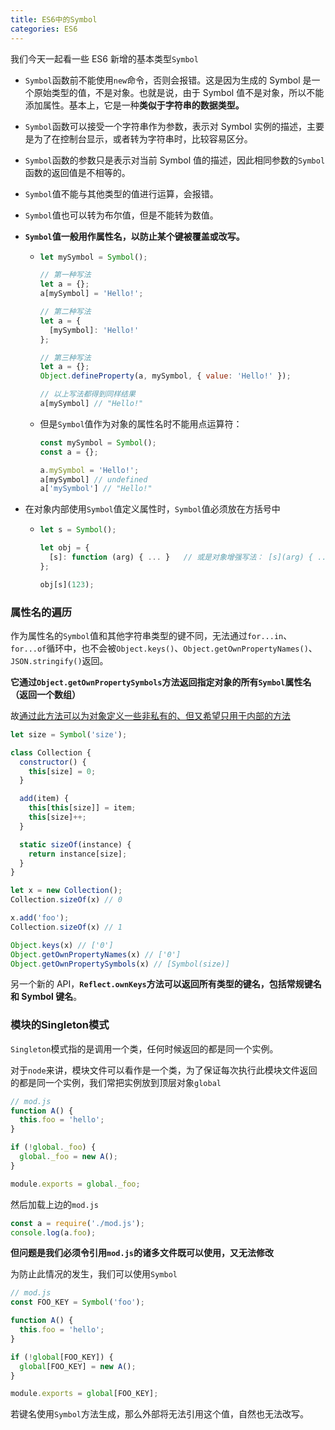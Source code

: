 ```yaml
---
title: ES6中的Symbol
categories: ES6
---
```


我们今天一起看一些 ES6 新增的基本类型`Symbol`

<!--more-->

- `Symbol`函数前不能使用`new`命令，否则会报错。这是因为生成的 Symbol 是一个原始类型的值，不是对象。也就是说，由于 Symbol 值不是对象，所以不能添加属性。基本上，它是一种**类似于字符串的数据类型。**

- `Symbol`函数可以接受一个字符串作为参数，表示对 Symbol 实例的描述，主要是为了在控制台显示，或者转为字符串时，比较容易区分。

- `Symbol`函数的参数只是表示对当前 Symbol 值的描述，因此相同参数的`Symbol`函数的返回值是不相等的。

- `Symbol`值不能与其他类型的值进行运算，会报错。

- `Symbol`值也可以转为布尔值，但是不能转为数值。

- **`Symbol`值一般用作属性名，以防止某个键被覆盖或改写。**

  - ```javascript
    let mySymbol = Symbol();
    
    // 第一种写法
    let a = {};
    a[mySymbol] = 'Hello!';
    
    // 第二种写法
    let a = {
      [mySymbol]: 'Hello!'
    };
    
    // 第三种写法
    let a = {};
    Object.defineProperty(a, mySymbol, { value: 'Hello!' });
    
    // 以上写法都得到同样结果
    a[mySymbol] // "Hello!"
    ```

  - 但是`Symbol`值作为对象的属性名时不能用点运算符：

    ```javascript
    const mySymbol = Symbol();
    const a = {};
    
    a.mySymbol = 'Hello!';
    a[mySymbol] // undefined
    a['mySymbol'] // "Hello!"
    ```

- 在对象内部使用`Symbol`值定义属性时，`Symbol`值必须放在方括号中

  - ```javascript
    let s = Symbol();
    
    let obj = {
      [s]: function (arg) { ... }	// 或是对象增强写法： [s](arg) { ... }
    };
    
    obj[s](123);
    ```

<!--more-->

### 属性名的遍历

作为属性名的`Symbol`值和其他字符串类型的键不同，无法通过`for...in`、`for...of`循环中，也不会被`Object.keys()`、`Object.getOwnPropertyNames()`、`JSON.stringify()`返回。

**它通过`Object.getOwnPropertySymbols`方法返回指定对象的所有`Symbol`属性名（返回一个数组）**

故<u>通过此方法可以为对象定义一些非私有的、但又希望只用于内部的方法</u>

```javascript
let size = Symbol('size');

class Collection {
  constructor() {
    this[size] = 0;
  }

  add(item) {
    this[this[size]] = item;
    this[size]++;
  }

  static sizeOf(instance) {
    return instance[size];
  }
}

let x = new Collection();
Collection.sizeOf(x) // 0

x.add('foo');
Collection.sizeOf(x) // 1

Object.keys(x) // ['0']
Object.getOwnPropertyNames(x) // ['0']
Object.getOwnPropertySymbols(x) // [Symbol(size)]
```



另一个新的 API，**`Reflect.ownKeys`方法可以返回所有类型的键名，包括常规键名和 Symbol 键名**。

### 模块的Singleton模式

`Singleton`模式指的是调用一个类，任何时候返回的都是同一个实例。

对于`node`来讲，模块文件可以看作是一个类，为了保证每次执行此模块文件返回的都是同一个实例，我们常把实例放到顶层对象`global`

```javascript
// mod.js
function A() {
  this.foo = 'hello';
}

if (!global._foo) {
  global._foo = new A();
}

module.exports = global._foo;
```

然后加载上边的`mod.js`

```javascript
const a = require('./mod.js');
console.log(a.foo);
```



**但问题是我们必须令引用`mod.js`的诸多文件既可以使用，又无法修改**



为防止此情况的发生，我们可以使用`Symbol`

```javascript
// mod.js
const FOO_KEY = Symbol('foo');

function A() {
  this.foo = 'hello';
}

if (!global[FOO_KEY]) {
  global[FOO_KEY] = new A();
}

module.exports = global[FOO_KEY];
```

若键名使用`Symbol`方法生成，那么外部将无法引用这个值，自然也无法改写。
